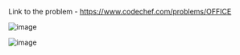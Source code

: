 Link to the problem - https://www.codechef.com/problems/OFFICE



![image](https://user-images.githubusercontent.com/57552973/226152772-39749a10-7f55-4fe4-b707-5dc406a4953e.png)



![image](https://user-images.githubusercontent.com/57552973/226152779-d79aa2b0-c762-4113-80fe-7b3af76b3674.png)
